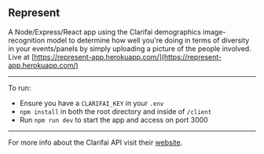 ## Represent

A Node/Express/React app using the Clarifai demographics image-recognition model to determine how well you're doing in terms of diversity in your events/panels by simply uploading a picture of the people involved.
Live at [https://represent-app.herokuapp.com/](https://represent-app.herokuapp.com/)
___
To run:
  * Ensure you have a `CLARIFAI_KEY` in your `.env`
  * `npm install` in both the root directory and inside of `/client`
  *  Run `npm run dev` to start the app and access on port 3000
___
For more info about the Clarifai API visit their [website](https://clarifai.com/models/demographics-image-recognition-model-c0c0ac362b03416da06ab3fa36fb58e3).